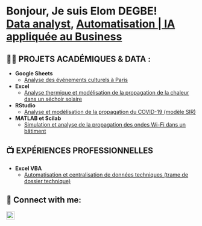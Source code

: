 <h1>Bonjour, Je suis Elom DEGBE! <br/><a href="https://github.com/elomdegbe">Data analyst</a>, <a href="https://www.linkedin.com/in/elomdegbe/">Automatisation | IA appliquée au Business</a> </h1>

<h2>👨‍💻 PROJETS ACADÉMIQUES & DATA :</h2>

- <b>Google Sheets</b>
  - [Analyse des événements culturels à Paris](https://github.com/elomdegbe/paris-culture)
- <b>Excel</b>
  - [Analyse thermique et modélisation de la propagation de la chaleur dans un séchoir solaire](https://github.com/elomdegbe/Analyse-du-sechoir-solaire/)
- <b>RStudio</b>
  - [Analyse et modélisation de la propagation du COVID-19 (modèle SIR)](https://github.com/elomdegbe/Analyse-COVID-19)
- <b>MATLAB et Scilab</b>
  - [Simulation et analyse de la propagation des ondes Wi-Fi dans un bâtiment](https://github.com/elomdegbe/Analyse-de-la-propagation-des-ondes-Wi-Fi)
  
<h2>📺 EXPÉRIENCES PROFESSIONNELLES</h2>

- <b>Excel VBA</b>
  - [Automatisation et centralisation de données techniques (trame de dossier technique)](https://github.com/elomdegbe/trame-vba-)

<h2> 🤳 Connect with me:</h2>

[<img align="left" alt="JoshMadakor | LinkedIn" width="22px" src="https://cdn.jsdelivr.net/npm/simple-icons@v3/icons/linkedin.svg" />][linkedin]



[linkedin]: https://linkedin.com/in/elomdegbe

<!--
**joshmadakor1/joshmadakor1** is a ✨ _special_ ✨ repository because its `README.md` (this file) appears on your GitHub profile.

Here are some ideas to get you started:

- 🔭 I’m currently working on ...
- 🌱 I’m currently learning ...
- 👯 I’m looking to collaborate on ...
- 🤔 I’m looking for help with ...
- 💬 Ask me about ...
- 📫 How to reach me: ...
- 😄 Pronouns: ...
- ⚡ Fun fact: ...
-->
